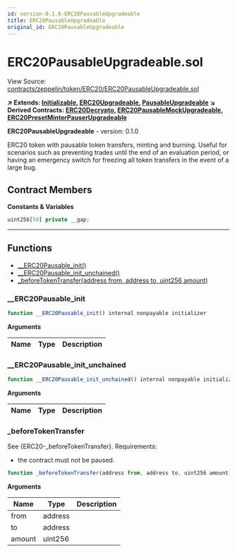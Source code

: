 ```yaml
---
id: version-0.1.0-ERC20PausableUpgradeable
title: ERC20PausableUpgradeable
original_id: ERC20PausableUpgradeable
---
```


# ERC20PausableUpgradeable.sol

View Source: [contracts/zeppelin/token/ERC20/ERC20PausableUpgradeable.sol](../contracts/zeppelin/token/ERC20/ERC20PausableUpgradeable.sol)

**↗ Extends: [Initializable](Initializable.md), [ERC20Upgradeable](ERC20Upgradeable.md), [PausableUpgradeable](PausableUpgradeable.md)**
**↘ Derived Contracts: [ERC20Decrypto](ERC20Decrypto.md), [ERC20PausableMockUpgradeable](ERC20PausableMockUpgradeable.md), [ERC20PresetMinterPauserUpgradeable](ERC20PresetMinterPauserUpgradeable.md)**

**ERC20PausableUpgradeable** - version: 0.1.0

ERC20 token with pausable token transfers, minting and burning.
 Useful for scenarios such as preventing trades until the end of an evaluation
 period, or having an emergency switch for freezing all token transfers in the
 event of a large bug.

## Contract Members
**Constants & Variables**

```js
uint256[50] private __gap;
```
---

## Functions

- [__ERC20Pausable_init()](#__erc20pausable_init)
- [__ERC20Pausable_init_unchained()](#__erc20pausable_init_unchained)
- [_beforeTokenTransfer(address from, address to, uint256 amount)](#_beforetokentransfer)

### __ERC20Pausable_init

```js
function __ERC20Pausable_init() internal nonpayable initializer 
```

**Arguments**

| Name        | Type           | Description  |
| ------------- |------------- | -----|

### __ERC20Pausable_init_unchained

```js
function __ERC20Pausable_init_unchained() internal nonpayable initializer 
```

**Arguments**

| Name        | Type           | Description  |
| ------------- |------------- | -----|

### _beforeTokenTransfer

See {ERC20-_beforeTokenTransfer}.
 Requirements:
 - the contract must not be paused.

```js
function _beforeTokenTransfer(address from, address to, uint256 amount) internal nonpayable
```

**Arguments**

| Name        | Type           | Description  |
| ------------- |------------- | -----|
| from | address |  | 
| to | address |  | 
| amount | uint256 |  | 

